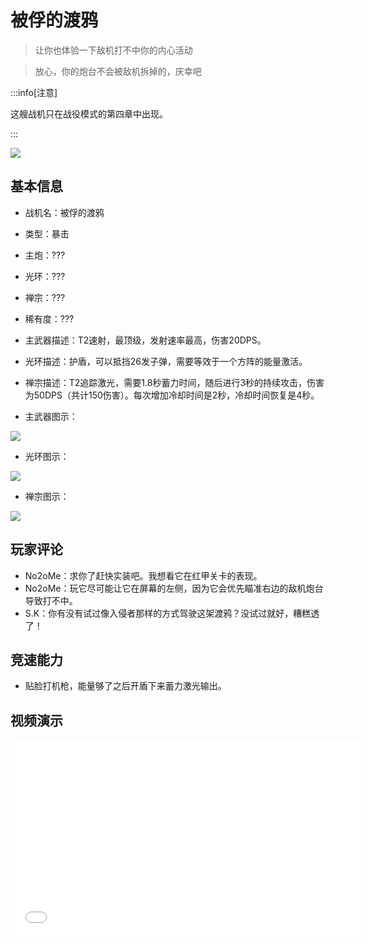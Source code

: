 # 被俘的渡鸦

> 让你也体验一下敌机打不中你的内心活动

> 放心，你的炮台不会被敌机拆掉的，庆幸吧

:::info[注意]

这艘战机只在战役模式的第四章中出现。

:::

<img src="/ship_captured_raven.png" style={{zoom:1}}/>

## 基本信息

- 战机名：被俘的渡鸦
- 类型：暴击
- 主炮：???
- 光环：???
- 禅宗：???
- 稀有度：???
- 主武器描述：T2速射，最顶级，发射速率最高，伤害20DPS。
- 光环描述：护盾，可以抵挡26发子弹，需要等效于一个方阵的能量激活。
- 禅宗描述：T2追踪激光，需要1.8秒蓄力时间，随后进行3秒的持续攻击，伤害为50DPS（共计150伤害）。每次增加冷却时间是2秒，冷却时间恢复是4秒。

- 主武器图示：

<img src="/illustration/main_raven.gif" style={{zoom:1}}/>

- 光环图示：

<img src="/illustration/raven_aura.gif" style={{zoom:1}}/>

- 禅宗图示：

<img src="/illustration/raven_zen.gif" style={{zoom:1}}/>


## 玩家评论

- No2oMe：求你了赶快实装吧。我想看它在红甲关卡的表现。
- No2oMe：玩它尽可能让它在屏幕的左侧，因为它会优先瞄准右边的敌机炮台导致打不中。
- S.K：你有没有试过像入侵者那样的方式驾驶这架渡鸦？没试过就好，糟糕透了！

## 竞速能力

- 贴脸打机枪，能量够了之后开盾下来蓄力激光输出。


## 视频演示

<iframe width="560" height="315" src="//player.bilibili.com/player.html?isOutside=true&aid=114400111367347&bvid=BV1TALWzYEFb&cid=29614277177&p=1&autoplay=false" scrolling="no" border="0" frameborder="no" allow="accelerometer; autoplay; clipboard-write; encrypted-media; gyroscope; picture-in-picture; web-share" framespacing="0" allowfullscreen="true"></iframe>